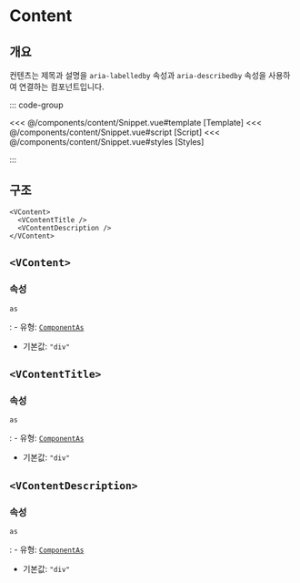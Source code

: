 <script setup lang="ts">
import Snippet from "./Snippet.vue";
</script>

# Content

## 개요

컨텐츠는 제목과 설명을 `aria-labelledby` 속성과 `aria-describedby` 속성을 사용하여 연결하는 컴포넌트입니다.

<VComponentPreview>
  <Snippet />
</VComponentPreview>

::: code-group

<<< @/components/content/Snippet.vue#template [Template]
<<< @/components/content/Snippet.vue#script [Script]
<<< @/components/content/Snippet.vue#styles [Styles]

:::

## 구조

```vue-html
<VContent>
  <VContentTitle />
  <VContentDescription />
</VContent>
```

## `<VContent>`

### 속성

`as`

: - 유형: [`ComponentAs`](/api/types/component-as/)
  - 기본값: `"div"`

## `<VContentTitle>`

### 속성

`as`

: - 유형: [`ComponentAs`](/api/types/component-as/)
  - 기본값: `"div"`

## `<VContentDescription>`

### 속성

`as`

: - 유형: [`ComponentAs`](/api/types/component-as/)
  - 기본값: `"div"`
